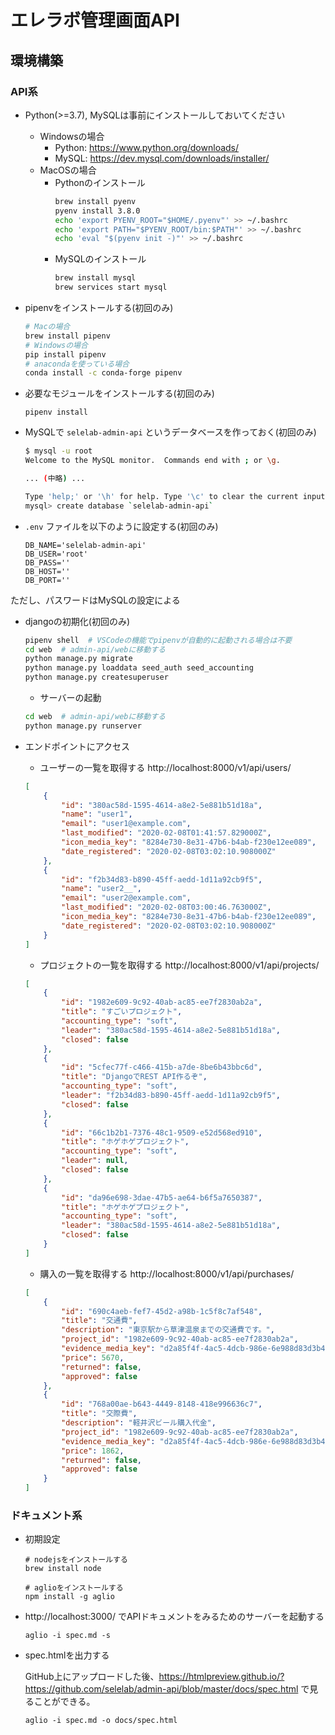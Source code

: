 # エレラボ管理画面API

## 環境構築
### API系

- Python(>=3.7), MySQLは事前にインストールしておいてください
    - Windowsの場合
        - Python: https://www.python.org/downloads/
        - MySQL: https://dev.mysql.com/downloads/installer/
    - MacOSの場合
        - Pythonのインストール
            ```bash
            brew install pyenv
            pyenv install 3.8.0
            echo 'export PYENV_ROOT="$HOME/.pyenv"' >> ~/.bashrc
            echo 'export PATH="$PYENV_ROOT/bin:$PATH"' >> ~/.bashrc
            echo 'eval "$(pyenv init -)"' >> ~/.bashrc

        - MySQLのインストール
            ```bash
            brew install mysql
            brew services start mysql
            ```

- pipenvをインストールする(初回のみ)
    ```bash
    # Macの場合
    brew install pipenv
    # Windowsの場合
    pip install pipenv
    # anacondaを使っている場合
    conda install -c conda-forge pipenv
    ```

- 必要なモジュールをインストールする(初回のみ)
    ```
    pipenv install
    ```

- MySQLで `selelab-admin-api` というデータベースを作っておく(初回のみ)
    ```bash
    $ mysql -u root
    Welcome to the MySQL monitor.  Commands end with ; or \g.

    ... (中略) ...

    Type 'help;' or '\h' for help. Type '\c' to clear the current input statement.
    mysql> create database `selelab-admin-api`
    ```

- `.env` ファイルを以下のように設定する(初回のみ)

    ```env
    DB_NAME='selelab-admin-api'
    DB_USER='root'
    DB_PASS=''
    DB_HOST=''
    DB_PORT=''
    ```

ただし、パスワードはMySQLの設定による

- djangoの初期化(初回のみ)

    ```bash
    pipenv shell  # VSCodeの機能でpipenvが自動的に起動される場合は不要
    cd web  # admin-api/webに移動する
    python manage.py migrate
    python manage.py loaddata seed_auth seed_accounting
    python manage.py createsuperuser
    ```

    - サーバーの起動
    ```bash
    cd web  # admin-api/webに移動する
    python manage.py runserver
    ```

- エンドポイントにアクセス
    - ユーザーの一覧を取得する
    http://localhost:8000/v1/api/users/
    ```json
    [
        {
            "id": "380ac58d-1595-4614-a8e2-5e881b51d18a",
            "name": "user1",
            "email": "user1@example.com",
            "last_modified": "2020-02-08T01:41:57.829000Z",
            "icon_media_key": "8284e730-8e31-47b6-b4ab-f230e12ee089",
            "date_registered": "2020-02-08T03:02:10.908000Z"
        },
        {
            "id": "f2b34d83-b890-45ff-aedd-1d11a92cb9f5",
            "name": "user2__",
            "email": "user2@example.com",
            "last_modified": "2020-02-08T03:00:46.763000Z",
            "icon_media_key": "8284e730-8e31-47b6-b4ab-f230e12ee089",
            "date_registered": "2020-02-08T03:02:10.908000Z"
        }
    ]
    ```
    - プロジェクトの一覧を取得する
    http://localhost:8000/v1/api/projects/
    ```json
    [
        {
            "id": "1982e609-9c92-40ab-ac85-ee7f2830ab2a",
            "title": "すごいプロジェクト",
            "accounting_type": "soft",
            "leader": "380ac58d-1595-4614-a8e2-5e881b51d18a",
            "closed": false
        },
        {
            "id": "5cfec77f-c466-415b-a7de-8be6b43bbc6d",
            "title": "DjangoでREST API作るぞ",
            "accounting_type": "soft",
            "leader": "f2b34d83-b890-45ff-aedd-1d11a92cb9f5",
            "closed": false
        },
        {
            "id": "66c1b2b1-7376-48c1-9509-e52d568ed910",
            "title": "ホゲホゲプロジェクト",
            "accounting_type": "soft",
            "leader": null,
            "closed": false
        },
        {
            "id": "da96e698-3dae-47b5-ae64-b6f5a7650387",
            "title": "ホゲホゲプロジェクト",
            "accounting_type": "soft",
            "leader": "380ac58d-1595-4614-a8e2-5e881b51d18a",
            "closed": false
        }
    ]
    ```
    - 購入の一覧を取得する
    http://localhost:8000/v1/api/purchases/
    ```json
    [
        {
            "id": "690c4aeb-fef7-45d2-a98b-1c5f8c7af548",
            "title": "交通費",
            "description": "東京駅から草津温泉までの交通費です。",
            "project_id": "1982e609-9c92-40ab-ac85-ee7f2830ab2a",
            "evidence_media_key": "d2a85f4f-4ac5-4dcb-986e-6e988d83d3b4",
            "price": 5670,
            "returned": false,
            "approved": false
        },
        {
            "id": "768a00ae-b643-4449-8148-418e996636c7",
            "title": "交際費",
            "description": "軽井沢ビール購入代金",
            "project_id": "1982e609-9c92-40ab-ac85-ee7f2830ab2a",
            "evidence_media_key": "d2a85f4f-4ac5-4dcb-986e-6e988d83d3b4",
            "price": 1862,
            "returned": false,
            "approved": false
        }
    ]
    ```

### ドキュメント系

- 初期設定

    ```
    # nodejsをインストールする
    brew install node

    # aglioをインストールする
    npm install -g aglio
    ```

- http://localhost:3000/ でAPIドキュメントをみるためのサーバーを起動する
    ```
    aglio -i spec.md -s
    ```

- spec.htmlを出力する

    GitHub上にアップロードした後、https://htmlpreview.github.io/?https://github.com/selelab/admin-api/blob/master/docs/spec.html で見ることができる。
    ```
    aglio -i spec.md -o docs/spec.html
    ```
